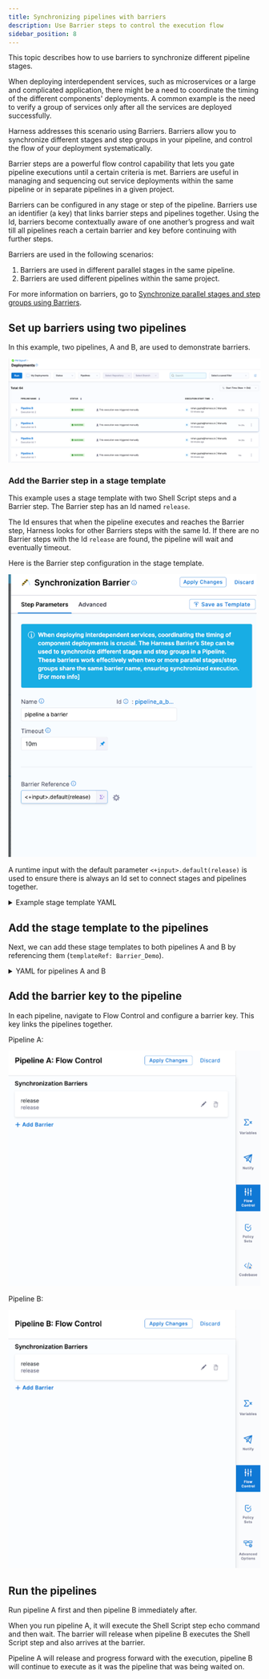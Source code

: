 ```yaml
---
title: Synchronizing pipelines with barriers
description: Use Barrier steps to control the execution flow
sidebar_position: 8
---
```


This topic describes how to use barriers to synchronize different pipeline stages.

When deploying interdependent services, such as microservices or a large and complicated application, there might be a need to coordinate the timing of the different components' deployments. A common example is the need to verify a group of services only after all the services are deployed successfully.

Harness addresses this scenario using Barriers. Barriers allow you to synchronize different stages and step groups in your pipeline, and control the flow of your deployment systematically.

Barrier steps are a powerful flow control capability that lets you gate pipeline executions until a certain criteria is met. Barriers are useful in managing and sequencing out service deployments within the same pipeline or in separate pipelines in a given project. 

Barriers can be configured in any stage or step of the pipeline. Barriers use an identifier (a key) that links barrier steps and pipelines together. Using the Id, barriers become contextually aware of one another’s progress and wait till all pipelines reach a certain barrier and key before continuing with further steps. 

Barriers are used in the following scenarios: 

1. Barriers are used in different parallel stages in the same pipeline.
2. Barriers are used different pipelines within the same project.

For more information on barriers, go to [Synchronize parallel stages and step groups using Barriers](/docs/continuous-delivery/x-platform-cd-features/cd-steps/flow-control/synchronize-deployments-using-barriers).

## Set up barriers using two pipelines

In this example, two pipelines, A and B, are used to demonstrate barriers.

![picture 0](../new-user/static/7310a28e2595c6e8f47d7fece0f0034ad4b0764721a97d9993cf2817e289c3d7.png)  

### Add the Barrier step in a stage template

This example uses a stage template with two Shell Script steps and a Barrier step. The Barrier step has an Id named `release`. 

The Id ensures that when the pipeline executes and reaches the Barrier step, Harness looks for other Barriers steps with the same Id. If there are no Barrier steps with the Id `release` are found, the pipeline will wait and eventually timeout. 

Here is the Barrier step configuration in the stage template.

![picture 1](../new-user/static/d569120c89778cb3ca5ac44c6218f38601d7d070ec77fa9b3f9b471b9037523d.png)  

A runtime input with the default parameter `<+input>.default(release)` is used to ensure there is always an Id set to connect stages and pipelines together.

<details>
<summary>Example stage template YAML</summary>

```yaml
template:
  name: Barrier Demo
  type: Stage
  projectIdentifier: default
  orgIdentifier: default
  spec:
    type: Custom
    spec:
      execution:
        steps:
          - step:
              type: ShellScript
              name: Hello
              identifier: Hello
              spec:
                shell: Bash
                onDelegate: true
                source:
                  type: Inline
                  spec:
                    script: echo "Hello"
                environmentVariables: []
                outputVariables: []
              timeout: 10m
          - step:
              type: Barrier
              name: pipeline a barrier
              identifier: pipeline_a_barrier
              spec:
                barrierRef: <+input>.default(release)
              timeout: 10m
          - step:
              type: ShellScript
              name: Done
              identifier: Done
              spec:
                shell: Bash
                onDelegate: true
                source:
                  type: Inline
                  spec:
                    script: echo "Everyone completed the barrier!"
                environmentVariables: []
                outputVariables: []
              timeout: 10m
          - step:
              type: ShellScript
              name: Failure
              identifier: Failure
              spec:
                shell: Bash
                onDelegate: true
                source:
                  type: Inline
                  spec:
                    script: echo "We failed to reach the barrier"
                environmentVariables: []
                outputVariables: []
              when:
                stageStatus: Failure
              timeout: 10m
  identifier: Barrier_Demo
  versionLabel: "1.0"
```
</details>

## Add the stage template to the pipelines

Next, we can add these stage templates to both pipelines A and B by referencing them (`templateRef: Barrier_Demo`).

<details>
<summary>YAML for pipelines A and B</summary>

Pipeline A:

```yaml
pipeline:
  name: Pipeline A
  identifier: Pipeline_A
  projectIdentifier: PM_Signoff
  orgIdentifier: default
  tags: {}
  stages:
    - stage:
        name: deploy
        identifier: deploy
        template:
          templateRef: Barrier_Demo
          versionLabel: "1.0"
          templateInputs:
            type: Custom
            spec:
              execution:
                steps:
                  - step:
                      identifier: pipeline_a_barrier
                      type: Barrier
                      spec:
                        barrierRef: <+input>.default(release)
  flowControl:
    barriers:
      - name: release
        identifier: release
```

Pipeline B:

```yaml
pipeline:
  name: Pipeline B
  identifier: Pipeline_B
  projectIdentifier: PM_Signoff
  orgIdentifier: default
  tags: {}
  flowControl:
    barriers:
      - name: release
        identifier: release
  stages:
    - stage:
        name: deploy
        identifier: deploy
        template:
          templateRef: Barrier_Demo
          versionLabel: "1.0"
          templateInputs:
            type: Custom
            spec:
              execution:
                steps:
                  - step:
                      identifier: pipeline_a_barrier
                      type: Barrier
                      spec:
                        barrierRef: <+input>.default(release)
```

</details>

## Add the barrier key to the pipeline

In each pipeline, navigate to Flow Control and configure a barrier key. This key links the pipelines together. 

Pipeline A:

![picture 2](../new-user/static/0c597ea877da9b9f586550230ae176c56abc6267941ff80f08f4d3a57878c7a8.png)  


Pipeline B:

![picture 3](../new-user/static/a724a004d825cf4eb946aa0a2033f09cdaacbc1ea6d3185bf4d3eaa63177cf99.png)  

## Run the pipelines

Run pipeline A first and then pipeline B immediately after. 

When you run pipeline A, it will execute the Shell Script step echo command and then wait. The barrier will release when pipeline B executes the Shell Script step and also arrives at the barrier. 

Pipeline A will release and progress forward with the execution, pipeline B will continue to execute as it was the pipeline that was being waited on.



